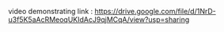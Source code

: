 video demonstrating link :
https://drive.google.com/file/d/1NrD-u3f5K5aAcRMeoqUKIdAcJ9qjMCqA/view?usp=sharing